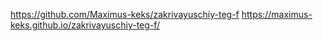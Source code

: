 https://github.com/Maximus-keks/zakrivayuschiy-teg-f
https://maximus-keks.github.io/zakrivayuschiy-teg-f/